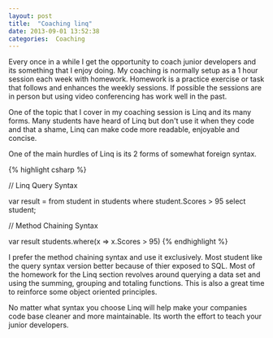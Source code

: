 ```yaml
---
layout: post
title:  "Coaching linq"
date: 2013-09-01 13:52:38  
categories:  Coaching
---
```


Every once in a while I get the opportunity to coach junior developers and its something that I enjoy doing. My coaching is normally setup as a 1 hour session each week with homework. Homework is a practice exercise or task that follows and enhances the weekly sessions. If possible the sessions are in person but using video conferencing has work well in the past.

One of the topic that I cover in my coaching session is Linq and its many forms. Many students have heard of Linq but don't use it when they code and that a shame, Linq can make code more readable, enjoyable and concise.

One of the main hurdles of Linq is its 2 forms of somewhat foreign syntax.  

{% highlight csharp %}

  // Linq Query Syntax

  var result = from student in students
    where student.Scores > 95
    select student;

  // Method Chaining Syntax

  var result students.where(x => x.Scores > 95)
{% endhighlight %}

I prefer the method chaining syntax and use it exclusively. Most student like the query syntax version better because of thier exposed to SQL. Most of the homework for the Linq section revolves around querying a data set and using the summing, grouping and totaling functions. This is also a great time to reinforce some object oriented principles.

No matter what syntax you choose Linq will help make your companies code base cleaner and more maintainable. Its worth the effort to teach your junior developers. 
